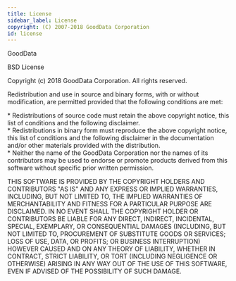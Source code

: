 ```yaml
---
title: License
sidebar_label: License
copyright: (C) 2007-2018 GoodData Corporation
id: license
---
```


GoodData

BSD License

Copyright \(c\) 2018 GoodData Corporation. All rights reserved.

Redistribution and use in source and binary forms, with or without modification, are permitted provided that the following conditions are met:

\* Redistributions of source code must retain the above copyright notice, this list of conditions and the following disclaimer.  
\* Redistributions in binary form must reproduce the above copyright notice, this list of conditions and the following disclaimer in the documentation and/or other materials provided with the distribution.  
\* Neither the name of the GoodData Corporation nor the names of its contributors may be used to endorse or promote products derived from this software without specific prior written permission.

THIS SOFTWARE IS PROVIDED BY THE COPYRIGHT HOLDERS AND CONTRIBUTORS "AS IS" AND ANY EXPRESS OR IMPLIED WARRANTIES, INCLUDING, BUT NOT LIMITED TO, THE IMPLIED WARRANTIES OF MERCHANTABILITY AND FITNESS FOR A PARTICULAR PURPOSE ARE DISCLAIMED. IN NO EVENT SHALL THE COPYRIGHT HOLDER OR CONTRIBUTORS BE LIABLE FOR ANY DIRECT, INDIRECT, INCIDENTAL, SPECIAL, EXEMPLARY, OR CONSEQUENTIAL DAMAGES \(INCLUDING, BUT NOT LIMITED TO, PROCUREMENT OF SUBSTITUTE GOODS OR SERVICES; LOSS OF USE, DATA, OR PROFITS; OR BUSINESS INTERRUPTION\) HOWEVER CAUSED AND ON ANY THEORY OF LIABILITY, WHETHER IN CONTRACT, STRICT LIABILITY, OR TORT \(INCLUDING NEGLIGENCE OR OTHERWISE\) ARISING IN ANY WAY OUT OF THE USE OF THIS SOFTWARE, EVEN IF ADVISED OF THE POSSIBILITY OF SUCH DAMAGE.
